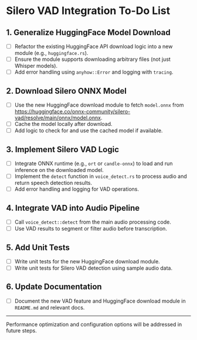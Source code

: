 # Silero VAD Integration To-Do List

## 1. Generalize HuggingFace Model Download
- [ ] Refactor the existing HuggingFace API download logic into a new module (e.g., `huggingface.rs`).
- [ ] Ensure the module supports downloading arbitrary files (not just Whisper models).
- [ ] Add error handling using `anyhow::Error` and logging with `tracing`.

## 2. Download Silero ONNX Model
- [ ] Use the new HuggingFace download module to fetch `model.onnx` from https://huggingface.co/onnx-community/silero-vad/resolve/main/onnx/model.onnx.
- [ ] Cache the model locally after download.
- [ ] Add logic to check for and use the cached model if available.

## 3. Implement Silero VAD Logic
- [ ] Integrate ONNX runtime (e.g., `ort` or `candle-onnx`) to load and run inference on the downloaded model.
- [ ] Implement the `detect` function in `voice_detect.rs` to process audio and return speech detection results.
- [ ] Add error handling and logging for VAD operations.

## 4. Integrate VAD into Audio Pipeline
- [ ] Call `voice_detect::detect` from the main audio processing code.
- [ ] Use VAD results to segment or filter audio before transcription.

## 5. Add Unit Tests
- [ ] Write unit tests for the new HuggingFace download module.
- [ ] Write unit tests for Silero VAD detection using sample audio data.

## 6. Update Documentation
- [ ] Document the new VAD feature and HuggingFace download module in `README.md` and relevant docs.

---

Performance optimization and configuration options will be addressed in future steps.
